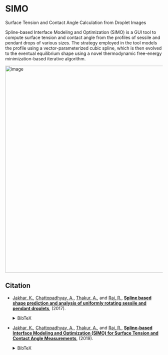 # SIMO
Surface Tension and Contact Angle Calculation from Droplet Images

Spline-based Interface Modeling and Optimization (SIMO) is a GUI tool to compute surface tension and contact angle from the profiles of sessile and pendant drops of various sizes. The strategy employed in the tool models the profile using a vector-parameterized cubic spline, which is then evolved to the eventual equilibrium shape using a novel thermodynamic free-energy minimization-based iterative algorithm.

<img width="663" alt="image" src="https://github.com/jakharkaran/SIMO/assets/17570749/68133591-3a14-431a-8840-bc08935fe038">


## Citation
- [Jakhar, K.](https://scholar.google.com/citations?user=buVddBgAAAAJ&hl=en), [Chattopadhyay, A.](https://scholar.google.com/citations?user=wtHkCRIAAAAJ&hl=en), [Thakur, A.](https://scholar.google.com/citations?user=FPcGBlsAAAAJ&hl=en), and [Raj, R.](https://scholar.google.com/citations?user=o3_eO6EAAAAJ&hl=en), [**Spline based shape prediction and analysis of uniformly rotating sessile and pendant droplets**](https://pubs.acs.org/doi/10.1021/acs.langmuir.7b00811), (2017).<details><summary>BibTeX</summary><pre>@article{jakhar2017spline,
  title={Spline based shape prediction and analysis of uniformly rotating sessile and pendant droplets},
  author={Jakhar, Karan and Chattopadhyay, Ashesh and Thakur, Atul and Raj, Rishi},
  journal={Langmuir},
  volume={33},
  number={22},
  pages={5603--5612},
  year={2017},
  publisher={ACS Publications}
}
}</pre></details>

- [Jakhar, K.](https://scholar.google.com/citations?user=buVddBgAAAAJ&hl=en), [Chattopadhyay, A.](https://scholar.google.com/citations?user=wtHkCRIAAAAJ&hl=en), [Thakur, A.](https://scholar.google.com/citations?user=FPcGBlsAAAAJ&hl=en), and [Raj, R.](https://scholar.google.com/citations?user=o3_eO6EAAAAJ&hl=en), [**Spline-based Interface Modeling and Optimization (SIMO) for Surface Tension and Contact Angle Measurements**](https://doi.org/10.48550/arXiv.1909.05943), (2019).<details><summary>BibTeX</summary><pre>@article{jakhar2019spline,
  title={Spline-based Interface Modeling and Optimization (SIMO) for Surface Tension and Contact Angle Measurements},
  author={Jakhar, Karan and Chattopadhyay, Ashesh and Thakur, Atul and Raj, Rishi},
  journal={arXiv preprint arXiv:1909.05943},
  year={2019}
}
}</pre></details>
